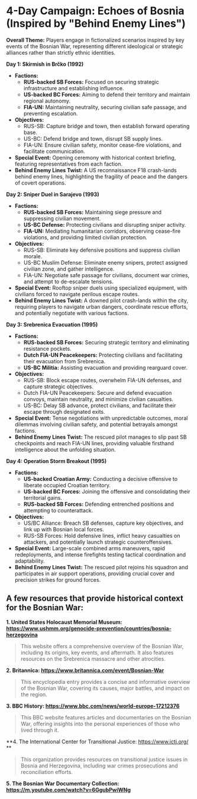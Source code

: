 # 4-Day Campaign: Echoes of Bosnia (Inspired by "Behind Enemy Lines")

**Overall Theme:** Players engage in fictionalized scenarios inspired by key events of the Bosnian War, representing different ideological or strategic alliances rather than strictly ethnic identities.

**Day 1: Skirmish in Brčko (1992)**

* **Factions:**
    * **RUS-backed SB Forces:** Focused on securing strategic infrastructure and establishing influence.
    * **US-backed BC Forces:** Aiming to defend their territory and maintain regional autonomy.
    * **FIA-UN:** Maintaining neutrality, securing civilian safe passage, and preventing escalation.
* **Objectives:**
    * RUS-SB: Capture bridge and town, then establish forward operating base.
    * US-BC: Defend bridge and town, disrupt SB supply lines.
    * FIA-UN: Ensure civilian safety, monitor cease-fire violations, and facilitate communication.
* **Special Event:** Opening ceremony with historical context briefing, featuring representatives from each faction.
* **Behind Enemy Lines Twist:** A US reconnaissance F18 crash-lands behind enemy lines, highlighting the fragility of peace and the dangers of covert operations.


**Day 2: Sniper Duel in Sarajevo (1993)**

* **Factions:**
    * **RUS-backed SB Forces:** Maintaining siege pressure and suppressing civilian movement.
    * **US-BC Defense:** Protecting civilians and disrupting sniper activity.
    * **FIA-UN:** Mediating humanitarian corridors, observing cease-fire violations, and providing limited civilian protection.
* **Objectives:**
    * RUS-SB: Eliminate key defensive positions and suppress civilian morale.
    * US-BC Muslim Defense: Eliminate enemy snipers, protect assigned civilian zone, and gather intelligence.
    * FIA-UN: Negotiate safe passage for civilians, document war crimes, and attempt to de-escalate tensions.
* **Special Event:** Rooftop sniper duels using specialized equipment, with civilians forced to navigate perilous escape routes.
* **Behind Enemy Lines Twist:** A downed pilot crash-lands within the city, requiring players to navigate urban dangers, coordinate rescue efforts, and potentially negotiate with various factions.

**Day 3: Srebrenica Evacuation (1995)**

* **Factions:**
    * **RUS-backed SB Forces:** Securing strategic territory and eliminating resistance pockets.
    * **Dutch FIA-UN Peacekeepers:** Protecting civilians and facilitating their evacuation from Srebrenica.
    * **US-BC Militia:** Assisting evacuation and providing rearguard cover.
* **Objectives:**
    * RUS-SB: Block escape routes, overwhelm FIA-UN defenses, and capture strategic objectives.
    * Dutch FIA-UN Peacekeepers: Secure and defend evacuation convoys, maintain neutrality, and minimize civilian casualties.
    * US-BC: Delay SB advance, protect civilians, and facilitate their escape through designated exits.
* **Special Event:** Tense negotiations with unpredictable outcomes, moral dilemmas involving civilian safety, and potential betrayals amongst factions.
* **Behind Enemy Lines Twist:** The rescued pilot manages to slip past SB checkpoints and reach FIA-UN lines, providing valuable firsthand intelligence about the unfolding situation.


**Day 4: Operation Storm Breakout (1995)**

* **Factions:**
    * **US-backed Croatian Army:** Conducting a decisive offensive to liberate occupied Croatian territory.
    * **US-backed BC Forces:** Joining the offensive and consolidating their territorial gains.
    * **RUS-backed SB Forces:** Defending entrenched positions and attempting to counterattack.
* **Objectives:**
    * US/BC Alliance: Breach SB defenses, capture key objectives, and link up with Bosnian local forces.
    * RUS-SB Forces: Hold defensive lines, inflict heavy casualties on attackers, and potentially launch strategic counteroffensives.
* **Special Event:** Large-scale combined arms maneuvers, rapid redeployments, and intense firefights testing tactical coordination and adaptability.
* **Behind Enemy Lines Twist:** The rescued pilot rejoins his squadron and participates in air support operations, providing crucial cover and precision strikes for ground forces.



## A few resources that provide historical context for the Bosnian War:

**1. United States Holocaust Memorial Museum: https://www.ushmm.org/genocide-prevention/countries/bosnia-herzegovina**
> This website offers a comprehensive overview of the Bosnian War, including its origins, key events, and aftermath. It also features resources on the Srebrenica massacre and other atrocities.

**2. Britannica: https://www.britannica.com/event/Bosnian-War**
> This encyclopedia entry provides a concise and informative overview of the Bosnian War, covering its causes, major battles, and impact on the region.

**3. BBC History: https://www.bbc.com/news/world-europe-17212376**
> This BBC website features articles and documentaries on the Bosnian War, offering insights into the personal experiences of those who lived through it.

**4. The International Center for Transitional Justice: https://www.ictj.org/
**
> This organization provides resources on transitional justice issues in Bosnia and Herzegovina, including war crimes prosecutions and reconciliation efforts.

**5. The Bosnian War Documentary Collection: https://m.youtube.com/watch?v=6GgubPwiWNg**
